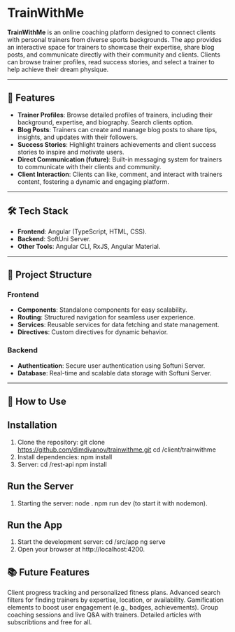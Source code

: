 # TrainWithMe

**TrainWithMe** is an online coaching platform designed to connect clients with personal trainers from diverse sports backgrounds. The app provides an interactive space for trainers to showcase their expertise, share blog posts, and communicate directly with their community and clients. Clients can browse trainer profiles, read success stories, and select a trainer to help achieve their dream physique.

---

## 🚀 Features

-   **Trainer Profiles**: Browse detailed profiles of trainers, including their background, expertise, and biography. Search clients option.
-   **Blog Posts**: Trainers can create and manage blog posts to share tips, insights, and updates with their followers.
-   **Success Stories**: Highlight trainers achievements and client success stories to inspire and motivate users.
-   **Direct Communication (future)**: Built-in messaging system for trainers to communicate with their clients and community.
-   **Client Interaction**: Clients can like, comment, and interact with trainers content, fostering a dynamic and engaging platform.

---

## 🛠️ Tech Stack

-   **Frontend**: Angular (TypeScript, HTML, CSS).
-   **Backend**: SoftUni Server.
-   **Other Tools**: Angular CLI, RxJS, Angular Material.

---

## 📁 Project Structure

### Frontend

-   **Components**: Standalone components for easy scalability.
-   **Routing**: Structured navigation for seamless user experience.
-   **Services**: Reusable services for data fetching and state management.
-   **Directives**: Custom directives for dynamic behavior.

### Backend

-   **Authentication**: Secure user authentication using Softuni Server.
-   **Database**: Real-time and scalable data storage with Softuni Server.

---

## 🧩 How to Use

## Installation

1. Clone the repository:
   git clone https://github.com/dimdivanov/trainwithme.git
   cd /client/trainwithme
2. Install dependencies:
   npm install
3. Server:
   cd /rest-api
   npm install

## Run the Server

1. Starting the server:
   node .
   npm run dev (to start it with nodemon).

## Run the App

1. Start the development server:
   cd /src/app
   ng serve
2. Open your browser at http://localhost:4200.

## 📚 Future Features

Client progress tracking and personalized fitness plans.
Advanced search filters for finding trainers by expertise, location, or availability.
Gamification elements to boost user engagement (e.g., badges, achievements).
Group coaching sessions and live Q&A with trainers.
Detailed articles with subscribtions and free for all.
